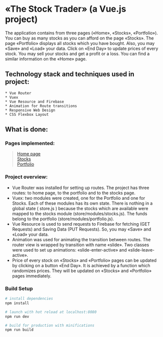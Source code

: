 # «The Stock Trader» (a Vue.js project)

The application contains from three pages («Home», «Stocks», «Portfolio»). You can buy as many stocks as you can afford on the page «Stocks». The page «Portfolio» displays all stocks which you have bought. Also, you may «Save» and «Load» your data. Click on «End Day» to update prices of every stock. You may sell your stocks and get a profit or a loss. You can find a similar information on the «Home» page.

## Technology stack and techniques used in project:
	* Vue Router
	* Vuex
	* Vue Resource and Firebase
	* Animation for Route transitions
	* Responsive Web Design
	* CSS Flexbox Layout

## What is done:
### Pages implemented:
> [Home page](https://vuejs-project-stock-trader.herokuapp.com/)<br>
> [Stocks](https://vuejs-project-stock-trader.herokuapp.com/stocks)<br>
> [Portfolio](https://vuejs-project-stock-trader.herokuapp.com/portfolio)<br>

### Project overview:
- Vue Router was installed for setting up routes. The project has three routes: to home page, to the portfolio and to the stocks page.
- Vuex: two modules were created, one for the Portfolio and one for Stocks. Each of these modules has its own state. There is nothing in a global state ( store.js ) because the stocks which are available were mapped to the stocks module (store/modules/stocks.js). The funds belong to the portfolio (store/modules/portfolio.js).
- Vue Resource is used to send requests to Firebase for fetching (GET Requests) and Saving Data (PUT Requests). So, you may «Save» and «Load» your data.
- Animation was used for animating the transition between routes. The router view is wrapped by transition with name «slide». Two classes were used to set up animations: «slide-enter-active» and «slide-leave-active».
- Price of every stock on «Stocks» and «Portfolio» pages can be updated by clicking on a button «End Day». It is achieved by a function which randomizes prices. They will be updated on «Stocks» and «Portfolio» pages immediately.

### Build Setup

``` bash
# install dependencies
npm install

# launch with hot reload at localhost:8080
npm run dev

# build for production with minifications
npm run build
```
<!-- ### Install

	* npm install --save vue-router
	* npm install --save vuex
	* npm install --save vue-resource -->
